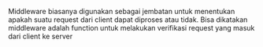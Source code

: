 Middleware biasanya digunakan sebagai jembatan untuk menentukan apakah suatu request dari client dapat diproses atau tidak. 
Bisa dikatakan middleware adalah function untuk melakukan verifikasi request yang masuk dari client ke server